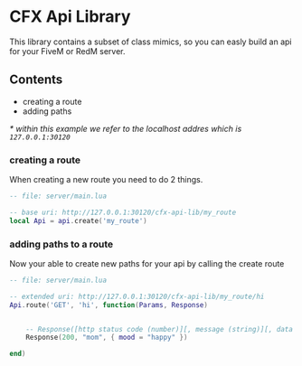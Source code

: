 # **CFX Api Library**
This library contains a subset of class mimics, so you can easly build an api for your FiveM or RedM server.

## Contents
- creating a route
- adding paths

_* within this example we refer to the localhost addres which is `127.0.0.1:30120`_

### creating a route
When creating a new route you need to do 2 things.
```lua
-- file: server/main.lua

-- base uri: http://127.0.0.1:30120/cfx-api-lib/my_route
local Api = api.create('my_route')
```

### adding paths to a route
Now your able to create new paths for your api by calling the create route
```lua
-- file: server/main.lua

-- extended uri: http://127.0.0.1:30120/cfx-api-lib/my_route/hi
Api.route('GET', 'hi', function(Params, Response)


	-- Response([http status code (number)][, message (string)][, data (table)])
	Response(200, "mom", { mood = "happy" })

end)
```
